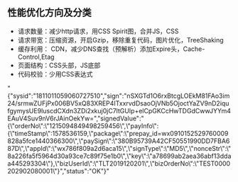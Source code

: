 ## 性能优化方向及分类
- 请求数量：减少http请求，用CSS Spirit图，合并JS，CSS
- 请求带宽：压缩资源，开启Gzip，移除重复代码，图片优化，TreeShaking
- 缓存利用： CDN，减少DNS查找（预解析）添加Expire头，Cache-Control,Etag
- 页面结构：CSS头部，JS底部
- 代码校验：少用CSS表达式

"{\"sysid\":\"1811011059060727510\",\"sign\":\"nSXGTd1O6rxBtcgLOEkM81FAo3im24/srmwZUFjPx006BV5xQ83XREP4ITxxrvdDsaoOjVNb5OjoctYaZV9nD2iqufgymysUE9IuscdCXdn3ZDi2xkuj0jC7ltGUIp+elCpGKCcHwTDGdCwwJYYm4EAuV4Suv9nV6rJAinOekYw=\",\"signedValue\":\"{\\\"orderNo\\\":\\\"1215094849498259456\\\",\\\"payInfo\\\":{\\\"timeStamp\\\":1578536159,\\\"package\\\":\\\"prepay_id=wx0910152529760009828a5fce1440366300\\\",\\\"paySign\\\":\\\"380B95739A42CF50551990DD7FBA687D\\\",\\\"appId\\\":\\\"wx786f809a2d6aca15\\\",\\\"signType\\\":\\\"MD5\\\",\\\"nonceStr\\\":\\\"8a226fa5f5964d30a93ce7c89f75e1b0\\\",\\\"key\\\":\\\"a78699ab2aea36abf13ddaa445293304\\\"},\\\"bizUserId\\\":\\\"TLT2019120201\\\",\\\"bizOrderNo\\\":\\\"TEST0000202902080001\\\"}\",\"status\":\"OK\"}"


